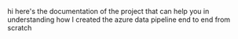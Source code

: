 hi here's the documentation of the project that can help you in understanding how I created the azure data pipeline end to end from scratch
